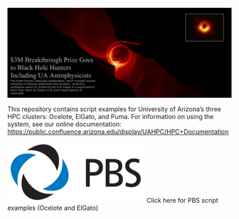 ![](Images/BlackHoleMashup_TextOverlap.png)

This repository contains script examples for University of Arizona’s three HPC clusters: Ocelote, ElGato, and Puma. For information on using the system, see our online documentation: https://public.confluence.arizona.edu/display/UAHPC/HPC+Documentation



[![](Images/pbs-works-logo.png)](PBS-Scripts) Click here for PBS script examples (Ocelote and ElGato)
